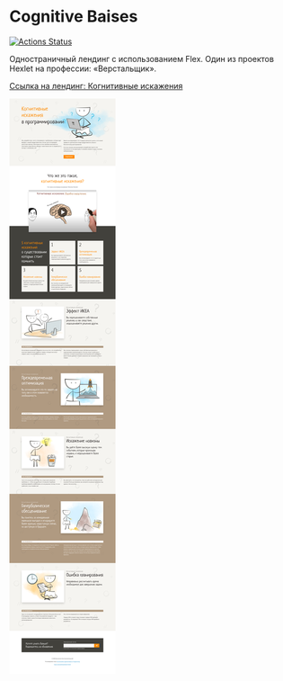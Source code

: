 # Cognitive Baises

[![Actions Status](https://github.com/sulianova/layout-designer-project-58/workflows/hexlet-check/badge.svg)](https://github.com/sulianova/layout-designer-project-58/actions)

Одностраничный лендинг с использованием Flex. Один из проектов Hexlet на профессии: «Верстальщик».

<p><a href="https://sulianova-layout-designer-project-58.surge.sh/" target="_blank">Ссылка на лендинг: Когнитивные искажения</a></p>

<img src="/src/images/cognitive-baises.png" alt="cognitive-baises">